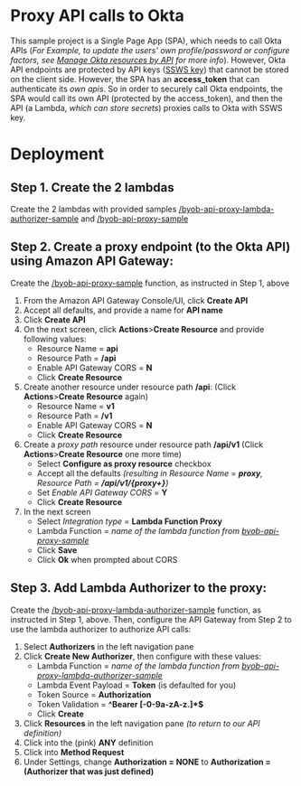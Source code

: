 # Proxy API calls to Okta
This sample project is a Single Page App (SPA), which needs to call Okta APIs (*For Example, to update the users' own profile/password or configure factors, see [Manage Okta resources by API](https://developer.okta.com/docs/reference/#manage-okta-resources) for more info*). However, Okta API endpoints are protected by API keys ([SSWS key](https://developer.okta.com/docs/reference/api-overview/#authentication)) that cannot be stored on the client side. However, the SPA has an **access_token** that can authenticate its *own apis*. So in order to securely call Okta endpoints, the SPA would call its own API (protected by the access_token), and then the API (a Lambda, *which can store secrets*) proxies calls to Okta with SSWS key.

# Deployment

## Step 1. Create the 2 lambdas
Create the 2 lambdas with provided samples [/byob-api-proxy-lambda-authorizer-sample](/byob-api-proxy-lambda-authorizer-sample) and [/byob-api-proxy-sample](/byob-api-proxy-sample)

## Step 2. Create a proxy endpoint (to the Okta API) using Amazon API Gateway:
Create the [/byob-api-proxy-sample](/byob-api-proxy-sample) function, as instructed in Step 1, above

1. From the Amazon API Gateway Console/UI, click **Create API**
2. Accept all defaults, and provide a name for **API name**
3. Click **Create API**
4. On the next screen, click **Actions**>**Create Resource** and provide following values:
    * Resource Name = **api**
    * Resource Path = **/api**
    * Enable API Gateway CORS = **N**
    * Click **Create Resource**
5. Create another resource under resource path **/api**: (Click **Actions**>**Create Resource** again)
    * Resource Name = **v1**
    * Resource Path = **/v1** 
    * Enable API Gateway CORS = **N**
    * Click **Create Resource**
6. Create a *proxy path* resource under resource path **/api/v1** (Click **Actions**>**Create Resource** one more time)
    * Select **Configure as proxy resource** checkbox
    * Accept all the defaults *(resulting in Resource Name = **proxy**, Resource Path = **/api/v1/{proxy+}**)*
    * Set *Enable API Gateway CORS* = **Y**
    * Click **Create Resource**
7. In the next screen
    * Select *Integration type* = **Lambda Function Proxy**
    * Lambda Function = *name of the lambda function from [byob-api-proxy-sample](../byob-api-proxy-sample)*
    * Click **Save**
    * Click **Ok** when prompted about CORS

## Step 3. Add Lambda Authorizer to the proxy:
Create the [/byob-api-proxy-lambda-authorizer-sample](/byob-api-proxy-lambda-authorizer-sample) function, as instructed in Step 1, above. Then, configure the API Gateway from Step 2 to use the lambda authorizer to authorize API calls:

1. Select **Authorizers** in the left navigation pane
2. Click **Create New Authorizer**, then configure with these values:
    * Lambda Function = *name of the lambda function from [byob-api-proxy-lambda-authorizer-sample](../byob-api-proxy-lambda-authorizer-sample)*
    * Lambda Event Payload = **Token** (is defaulted for you)
    * Token Source = **Authorization**
    * Token Validation = **^Bearer [-0-9a-zA-z\.]*$**
    * Click **Create**
3. Click **Resources** in the left navigation pane *(to return to our API definition)*
4. Click into the (pink) **ANY** definition
5. Click into **Method Request**
6. Under Settings, change **Authorization = NONE** to **Authorization = (Authorizer that was just defined)**


